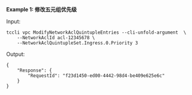 **Example 1: 修改五元组优先级**



Input: 

```
tccli vpc ModifyNetworkAclQuintupleEntries --cli-unfold-argument  \
    --NetworkAclId acl-12345678 \
    --NetworkAclQuintupleSet.Ingress.0.Priority 3
```

Output: 
```
{
    "Response": {
        "RequestId": "f23d1450-ed00-4442-98d4-be409e625e6c"
    }
}
```

